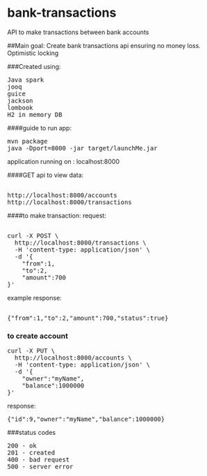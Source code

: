 # bank-transactions
API to make transactions between bank accounts

##Main goal:
Create bank transactions api ensuring no money loss. Optimistic locking

###Created using:
<pre>
Java spark
jooq
guice
jackson
lombook
H2 in memory DB
</pre>

####guide to run app: 
<pre>
mvn package
java -Dport=8000 -jar target/launchMe.jar 
</pre>

application running on : localhost:8000

####GET api to view data:
<pre>

http://localhost:8000/accounts
http://localhost:8000/transactions
</pre>

####to make transaction:
request:
<pre>

curl -X POST \
  http://localhost:8000/transactions \
  -H 'content-type: application/json' \
  -d '{
	"from":1,
	"to":2,
	"amount":700
}'
</pre>
example response:
<pre>

{"from":1,"to":2,"amount":700,"status":true}
</pre>
### to create account
<pre>
curl -X PUT \
  http://localhost:8000/accounts \
  -H 'content-type: application/json' \
  -d '{
	"owner":"myName",
	"balance":1000000
}'
</pre>
response:
<pre>
{"id":9,"owner":"myName","balance":1000000}
</pre>

###status codes
<pre>
200 - ok
201 - created
400 - bad request
500 - server error
</pre>
